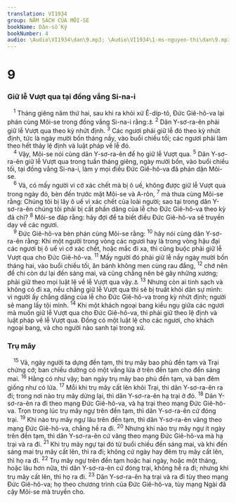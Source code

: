 ```yaml
---
translation: VI1934
group: NĂM SÁCH CỦA MÔI-SE
bookName: Dân-số Ký 
bookNumber: 4
audio: \Audio\VI1934\dan\9.mp3; \Audio\VI1934\1-ms-nguyen-thi\dan\9.mp3
---
```


<div class="title"><h1>9</h1><h3>Giữ lễ Vượt qua tại đồng vắng Si-na-i</h3></div>
<span class="verse dan_9_1"> <sup>1</sup> Tháng giêng năm thứ hai, sau khi ra khỏi xứ Ê-díp-tô, Đức Giê-hô-va lại phán cùng Môi-se trong đồng vắng Si-na-i rằng:<a data-toggle="tooltip" data-placement="bottom" title="Xu 12:1-13">⚓</a></span>
<span class="verse dan_9_2"><sup>2</sup> Dân Y-sơ-ra-ên phải giữ lễ Vượt qua theo kỳ nhứt định. </span>
<span class="verse dan_9_3"><sup>3</sup> Các ngươi phải giữ lễ đó theo kỳ nhứt định, tức là ngày mười bốn tháng nầy, vào buổi chiều tối; các ngươi phải làm theo hết thảy lệ định và luật pháp về lễ đó. <br/></span>
<span class="verse dan_9_4"> <sup>4</sup> Vậy, Môi-se nói cùng dân Y-sơ-ra-ên để họ giữ lễ Vượt qua. </span>
<span class="verse dan_9_5"><sup>5</sup> Dân Y-sơ-ra-ên giữ lễ Vượt qua trong tuần tháng giêng, ngày mười bốn, vào buổi chiều tối, tại đồng vắng Si-na-i, làm y mọi điều Đức Giê-hô-va đã phán dặn Môi-se. <br/></span>
<span class="verse dan_9_6"> <sup>6</sup> Vả, có mấy người vì cớ xác chết mà bị ô uế, không được giữ lễ Vượt qua trong ngày đó, bèn đến trước mặt Môi-se và A-rôn, </span>
<span class="verse dan_9_7"><sup>7</sup> mà thưa cùng Môi-se rằng: Chúng tôi bị lây ô uế vì xác chết của loài người; sao tại trong dân Y-sơ-ra-ên chúng tôi phải bị cất phần dâng của lễ cho Đức Giê-hô-va theo kỳ đã chỉ? </span>
<span class="verse dan_9_8"><sup>8</sup> Môi-se đáp rằng: hãy đợi để ta biết điều Đức Giê-hô-va sẽ truyền dạy về các ngươi. <br/></span>
<span class="verse dan_9_9"> <sup>9</sup> Đức Giê-hô-va bèn phán cùng Môi-se rằng: </span>
<span class="verse dan_9_10"><sup>10</sup> hãy nói cùng dân Y-sơ-ra-ên rằng: Khi một người trong vòng các ngươi hay là trong vòng hậu đại các ngươi bị ô uế vì cớ xác chết, hoặc mắc đi xa, thì cũng buộc phải giữ lễ Vượt qua cho Đức Giê-hô-va. </span>
<span class="verse dan_9_11"><sup>11</sup> Mấy người đó phải giữ lễ nầy ngày mười bốn tháng hai, vào buổi chiều tối, ăn bánh không men cùng rau đắng, </span>
<span class="verse dan_9_12"><sup>12</sup> chớ nên để chi còn dư lại đến sáng mai, và cũng chẳng nên bẻ gãy những xương; phải giữ theo mọi luật lệ về lễ Vượt qua vậy.<a data-toggle="tooltip" data-placement="bottom" title="Xu 12:46; Gi 19:36">⚓</a></span>
<span class="verse dan_9_13"><sup>13</sup> Nhưng còn ai tinh sạch và không có đi xa, nếu chẳng giữ lễ Vượt qua thì sẽ bị truất khỏi dân sự mình: vì người ấy chẳng dâng của lễ cho Đức Giê-hô-va trong kỳ nhứt định; người sẽ mang lấy tội mình. </span>
<span class="verse dan_9_14"><sup>14</sup> Khi một khách ngoại bang kiều ngụ giữa các ngươi mà muốn giữ lễ Vượt qua cho Đức Giê-hô-va, thì phải giữ theo lệ định và luật pháp về lễ Vượt qua. Đồng có một luật lệ cho các ngươi, cho khách ngoại bang, và cho người nào sanh tại trong xứ. <br/></span>
<div class="title"><h3>Trụ mây</h3></div>
<span class="verse dan_9_15"> <sup>15</sup> Vả, ngày người ta dựng đền tạm, thì trụ mây bao phủ đền tạm và Trại chứng cớ; ban chiều dường có một vầng lửa ở trên đền tạm cho đến sáng mai. </span>
<span class="verse dan_9_16"><sup>16</sup> Hằng có như vậy; ban ngày trụ mây bao phủ đền tạm, và ban đêm giống như có lửa. </span>
<span class="verse dan_9_17"><sup>17</sup> Mỗi khi trụ mây cất lên khỏi Trại, thì dân Y-sơ-ra-ên ra đi; trong nơi nào trụ mây dừng lại, thì dân Y-sơ-ra-ên hạ trại ở đó. </span>
<span class="verse dan_9_18"><sup>18</sup> Dân Y-sơ-ra-ên ra đi theo mạng Đức Giê-hô-va, và hạ trại theo mạng Đức Giê-hô-va. Trọn trong lúc trụ mây ngự trên đền tạm, thì dân Y-sơ-ra-ên cứ đóng trại. </span>
<span class="verse dan_9_19"><sup>19</sup> Khi nào trụ mây ngự lâu trên đền tạm, thì dân Y-sơ-ra-ên vâng theo mạng Đức Giê-hô-va, chẳng hề ra đi. </span>
<span class="verse dan_9_20"><sup>20</sup> Nhưng khi nào trụ mây ngự ít ngày trên đền tạm, thì dân Y-sơ-ra-ên cứ vâng theo mạng Đức Giê-hô-va mà hạ trại và ra đi. </span>
<span class="verse dan_9_21"><sup>21</sup> Khi trụ mây ngự tại đó từ buổi chiều đến sáng mai, và khi đến sáng mai trụ mây cất lên, thì ra đi; không cứ ngày hay đêm trụ mây cất lên, thì họ ra đi. </span>
<span class="verse dan_9_22"><sup>22</sup> Trụ mây ngự trên đền tạm hoặc hai ngày, hoặc một tháng, hoặc lâu hơn nữa, thì dân Y-sơ-ra-ên cứ đóng trại, không hề ra đi; nhưng khi trụ mây cất lên, thì họ ra đi. </span>
<span class="verse dan_9_23"><sup>23</sup> Dân Y-sơ-ra-ên hạ trại và ra đi tùy theo mạng Đức Giê-hô-va; họ theo chương trình của Đức Giê-hô-va, tùy mạng Ngài đã cậy Môi-se mà truyền cho. <br/></span>
